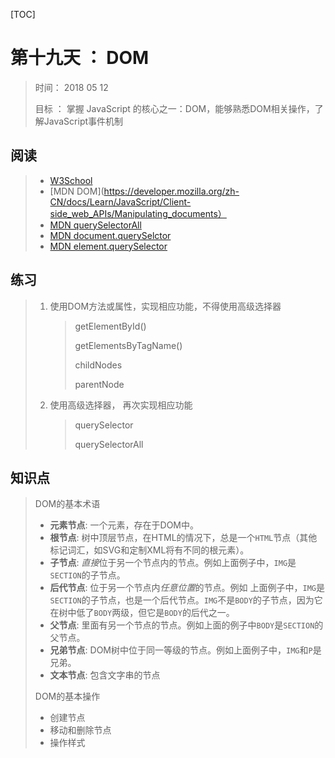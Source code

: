 [TOC]

# 第十九天 ： DOM

> 时间： 2018 05 12
>
> 目标 ： 掌握 JavaScript 的核心之一：DOM，能够熟悉DOM相关操作，了解JavaScript事件机制 

## 阅读 

> - [W3School](http://www.w3school.com.cn/js/js_htmldom.asp)
> - [MDN DOM](https://developer.mozilla.org/zh-CN/docs/Learn/JavaScript/Client-side_web_APIs/Manipulating_documents）
> - [MDN querySelectorAll](https://developer.mozilla.org/en-US/docs/Web/API/Element/querySelectorAll)
> - [MDN document.querySelctor](https://developer.mozilla.org/zh-CN/docs/Web/API/Document/querySelector)
> - [MDN element.querySelector](https://developer.mozilla.org/zh-CN/docs/Web/API/Element/querySelector)

## 练习

> 1. 使用DOM方法或属性，实现相应功能，不得使用高级选择器
>
>    > getElementById()
>    >
>    > getElementsByTagName()
>    >
>    > childNodes
>    >
>    > parentNode
>
> 2. 使用高级选择器， 再次实现相应功能
>
>    > querySelector
>    >
>    > querySelectorAll 

## 知识点

> DOM的基本术语
>
> - **元素节点**: 一个元素，存在于DOM中。
> - **根节点**: 树中顶层节点，在HTML的情况下，总是一个`HTML`节点（其他标记词汇，如SVG和定制XML将有不同的根元素）。
> - **子节点**: *直接*位于另一个节点内的节点。例如上面例子中，`IMG`是`SECTION`的子节点。
> - **后代节点**: 位于另一个节点内*任意位置*的节点。例如 上面例子中，`IMG`是`SECTION`的子节点，也是一个后代节点。`IMG`不是`BODY`的子节点，因为它在树中低了`BODY`两级，但它是`BODY`的后代之一。
> - **父节点**: 里面有另一个节点的节点。例如上面的例子中`BODY`是`SECTION`的父节点。
> - **兄弟节点**: DOM树中位于同一等级的节点。例如上面例子中，`IMG`和`P`是兄弟。
> - **文本节点**: 包含文字串的节点
>
> DOM的基本操作
>
> * 创建节点
> * 移动和删除节点
> * 操作样式